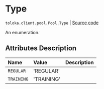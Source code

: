 # Type
`toloka.client.pool.Pool.Type` | [Source code](https://github.com/Toloka/toloka-kit/blob/v0.1.24/src/client/pool.py#L183)

An enumeration.

## Attributes Description

| Name | Value | Description |
| :------| :-----------| :----------| 
`REGULAR`|'REGULAR'|<p></p>
`TRAINING`|'TRAINING'|<p></p>
